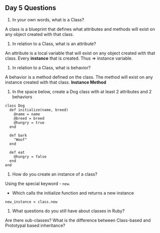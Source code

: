 ## Day 5 Questions

1. In your own words, what is a Class?

A class is a blueprint that defines what attributes and methods will exist on any object created with that class.

1. In relation to a Class, what is an attribute?

An attribute is a local variable that will exist on any object created with that class. Every **instance** that is created. Thus => instance variable.

1. In relation to a Class, what is behavior?

A behavior is a method defined on the class. The method will exist on any instance created with that class. **Instance Method**

1. In the space below, create a Dog class with at least 2 attributes and 2 behaviors

```
class Dog
  def initialize(name, breed)
    @name = name
    @breed = breed
    @hungry = true
  end

  def bark
    "Woof"
  end

  def eat
    @hungry = false
  end
end
```

1. How do you create an instance of a class?

Using the special keyword - `new`.

- Which calls the initialize function and returns a new instance

`new_instance = class.new`

1. What questions do you still have about classes in Ruby?

Are there sub-classes? What is the difference between Class-based and Prototypal based inheritance?
